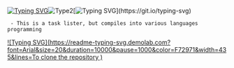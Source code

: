 [![Typing SVG](https://readme-typing-svg.demolab.com?font=Fira+Code&size=25&pause=1000&color=F7C36E&center=true&vCenter=true&width=435&lines=Task+Lister;In+differents+languages)](https://git.io/typing-svg)![Type2](https://img1.picmix.com/output/stamp/normal/1/3/4/6/606431_8140b.gif)[![Typing SVG](https://readme-typing-svg.demolab.com?font=Arial&size=20&duration=10000&pause=1000&color=F77171&width=435&lines=Description:)](https://git.io/typing-svg)
```
 - This is a task lister, but compiles into various languages programming
```
[![Typing SVG](https://readme-typing-svg.demolab.com?font=Arial&size=20&duration=10000&pause=1000&color=F72971&width=435&lines=To clone the repository )](https://git.io/typing-svg)